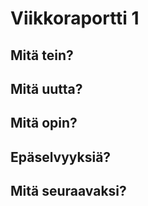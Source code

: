 # Viikkoraportti 1

## Mitä tein?

## Mitä uutta?

## Mitä opin?

## Epäselvyyksiä?

## Mitä seuraavaksi?
